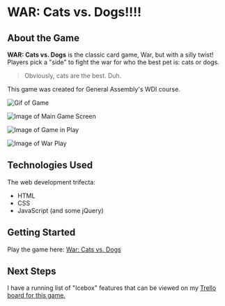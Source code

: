 # WAR: Cats vs. Dogs!!!!

## About the Game

**WAR: Cats vs. Dogs** is the classic card game, War, but with a silly twist! Players pick a "side" to fight the war for who the best pet is: cats or dogs.

> Obviously, cats are the best. Duh.

This game was created for General Assembly's WDI course. 

![Gif of Game](https://media.giphy.com/media/l1J9MfDFy2CA2ILv2/giphy.gif)

![Image of Main Game Screen](https://i.imgur.com/jnxZMg8.png)

![Image of Game in Play](https://i.imgur.com/Db46urp.png)

![Image of War Play](https://i.imgur.com/CTGtmwa.png)

## Technologies Used

The web development trifecta: 

- HTML
- CSS
- JavaScript (and some jQuery)

## Getting Started

Play the game here: [War: Cats vs. Dogs](https://bdacoscos.github.io/war-game/)

## Next Steps

I have a running list of "Icebox" features that can be viewed on my [Trello board for this game.](https://trello.com/b/cUwwg4dE)